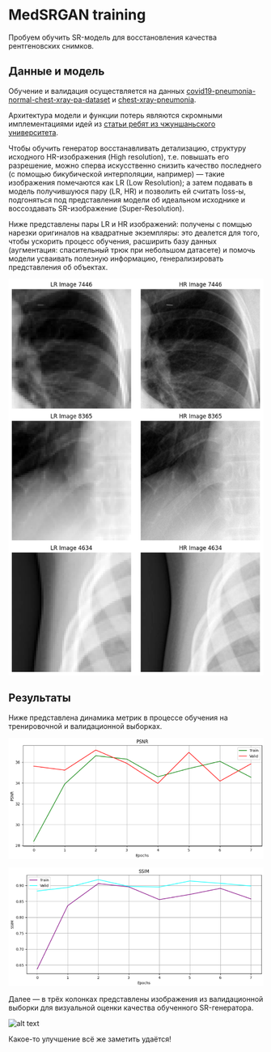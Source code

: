 # MedSRGAN training

Пробуем обучить SR-модель для восстановления качества рентгеновских снимков.

## Данные и модель

Обучение и валидация осуществляется на данных [covid19-pneumonia-normal-chest-xray-pa-dataset](https://www.kaggle.com/datasets/amanullahasraf/covid19-pneumonia-normal-chest-xray-pa-dataset) и [chest-xray-pneumonia](https://www.kaggle.com/datasets/paultimothymooney/chest-xray-pneumonia).

Архитектура модели и функции потерь являются скромными имплементациями идей из [статьи ребят из чжуншаньского университета](https://www.researchgate.net/publication/341368145_MedSRGAN_medical_images_super-resolution_using_generative_adversarial_networks).

Чтобы обучить генератор восстанавливать детализацию, структуру исходного HR-изображения (High resolution), т.е. повышать его разрешение, можно сперва искусственно снизить качество последнего (с помощью бикубической интерполяции, например) — такие изображения помечаются как LR (Low Resolution); а затем подавать в модель получившуюся пару (LR, HR) и позволить ей считать loss-ы, подгоняться под представления модели об идеальном исходнике и воссоздавать SR-изображение (Super-Resolution).

Ниже представлены пары LR и HR изображений: получены с помщью нарезки оригиналов на квадратные экземпляры: это деалется для того, чтобы ускорить процесс обучения, расширить базу данных (аугментация: спасительный трюк при небольшом датасете) и помочь модели усваивать полезную информацию, генерализировать представления об объектах.

![alt text](images/image.png)

## Результаты

Ниже представлена динамика метрик в процессе обучения на тренировочной и валидационной выборках.

![alt text](images/image-1.png)

![alt text](images/image-2.png)

Далее — в трёх колонках представлены изображения из валидационной выборки для визуальной оценки качества обученного SR-генератора.

![alt text](images/image-3.png)

Какое-то улучшение всё же заметить удаётся!
